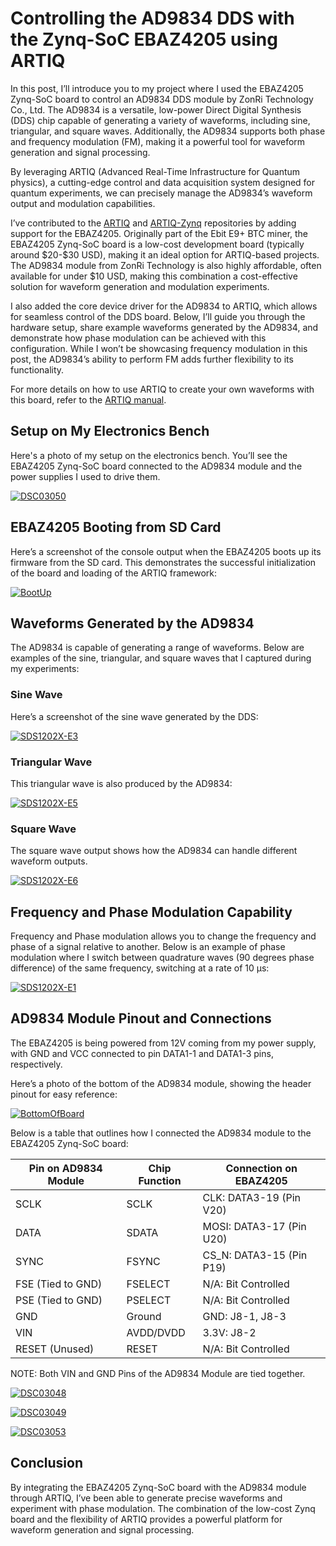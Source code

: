 # Controlling the AD9834 DDS with the Zynq-SoC EBAZ4205 using ARTIQ

In this post, I’ll introduce you to my project where I used the EBAZ4205 Zynq-SoC board to control an AD9834 DDS module by ZonRi Technology Co., Ltd. The AD9834 is a versatile, low-power Direct Digital Synthesis (DDS) chip capable of generating a variety of waveforms, including sine, triangular, and square waves. Additionally, the AD9834 supports both phase and frequency modulation (FM), making it a powerful tool for waveform generation and signal processing.

By leveraging ARTIQ (Advanced Real-Time Infrastructure for Quantum physics), a cutting-edge control and data acquisition system designed for quantum experiments, we can precisely manage the AD9834’s waveform output and modulation capabilities.

I’ve contributed to the [ARTIQ](https://github.com/m-labs/artiq) and [ARTIQ-Zynq](https://git.m-labs.hk/M-Labs/artiq-zynq) repositories by adding support for the EBAZ4205. Originally part of the Ebit E9+ BTC miner, the EBAZ4205 Zynq-SoC board is a low-cost development board (typically around \$20-\$30 USD), making it an ideal option for ARTIQ-based projects. The AD9834 module from ZonRi Technology is also highly affordable, often available for under $10 USD, making this combination a cost-effective solution for waveform generation and modulation experiments.

I also added the core device driver for the AD9834 to ARTIQ, which allows for seamless control of the DDS board. Below, I’ll guide you through the hardware setup, share example waveforms generated by the AD9834, and demonstrate how phase modulation can be achieved with this configuration. While I won’t be showcasing frequency modulation in this post, the AD9834’s ability to perform FM adds further flexibility to its functionality.

For more details on how to use ARTIQ to create your own waveforms with this board, refer to the [ARTIQ manual](https://m-labs.hk/artiq/manual-beta/).

## Setup on My Electronics Bench

Here's a photo of my setup on the electronics bench. You’ll see the EBAZ4205 Zynq-SoC board connected to the AD9834 module and the power supplies I used to drive them.

[![DSC03050](https://github.com/user-attachments/assets/731a3ca4-46eb-4a72-a98b-ae641e66b203)](https://github.com/user-attachments/assets/731a3ca4-46eb-4a72-a98b-ae641e66b203)

## EBAZ4205 Booting from SD Card

Here’s a screenshot of the console output when the EBAZ4205 boots up its firmware from the SD card. This demonstrates the successful initialization of the board and loading of the ARTIQ framework:

[![BootUp](https://github.com/user-attachments/assets/fa79df3e-303f-4b0e-babc-837fd266dabc)](https://github.com/user-attachments/assets/fa79df3e-303f-4b0e-babc-837fd266dabc)

## Waveforms Generated by the AD9834

The AD9834 is capable of generating a range of waveforms. Below are examples of the sine, triangular, and square waves that I captured during my experiments:

### Sine Wave

Here’s a screenshot of the sine wave generated by the DDS:

[![SDS1202X-E3](https://github.com/user-attachments/assets/26326387-156b-4368-b20c-cea7fa240559)](https://github.com/user-attachments/assets/26326387-156b-4368-b20c-cea7fa240559)

### Triangular Wave

This triangular wave is also produced by the AD9834:

[![SDS1202X-E5](https://github.com/user-attachments/assets/14d5e6e9-405f-4e00-810d-8764c432c7ca)](https://github.com/user-attachments/assets/14d5e6e9-405f-4e00-810d-8764c432c7ca)

### Square Wave

The square wave output shows how the AD9834 can handle different waveform outputs.

[![SDS1202X-E6](https://github.com/user-attachments/assets/227c06e5-7a0a-41b3-8f96-4f39e641268c)](https://github.com/user-attachments/assets/227c06e5-7a0a-41b3-8f96-4f39e641268c)

## Frequency and Phase Modulation Capability

Frequency and Phase modulation allows you to change the frequency and phase of a signal relative to another. Below is an example of phase modulation where I switch between quadrature waves (90 degrees phase difference) of the same frequency, switching at a rate of 10 µs:

[![SDS1202X-E1](https://github.com/user-attachments/assets/0f5f61bd-4b4f-4620-9fb1-222c1978b1f8)](https://github.com/user-attachments/assets/0f5f61bd-4b4f-4620-9fb1-222c1978b1f8)

## AD9834 Module Pinout and Connections

The EBAZ4205 is being powered from 12V coming from my power supply, with GND and VCC connected to pin DATA1-1 and DATA1-3 pins, respectively.

Here’s a photo of the bottom of the AD9834 module, showing the header pinout for easy reference:

[![BottomOfBoard](https://github.com/user-attachments/assets/c4724b66-1a81-43e4-95e1-4b1b6dbaf2ea)](https://github.com/user-attachments/assets/c4724b66-1a81-43e4-95e1-4b1b6dbaf2ea)

Below is a table that outlines how I connected the AD9834 module to the EBAZ4205 Zynq-SoC board:

| **Pin on AD9834 Module** | **Chip Function**   | **Connection on EBAZ4205**     |
|--------------------------|---------------------|--------------------------------|
| SCLK                     | SCLK                | CLK: DATA3-19 (Pin V20)        |
| DATA                     | SDATA               | MOSI: DATA3-17 (Pin U20)       |
| SYNC                     | FSYNC               | CS_N: DATA3-15 (Pin P19)       |
| FSE (Tied to GND)        | FSELECT             | N/A: Bit Controlled            |
| PSE (Tied to GND)        | PSELECT             | N/A: Bit Controlled            |
| GND                      | Ground              | GND: J8-1, J8-3                |
| VIN                      | AVDD/DVDD           | 3.3V: J8-2                     |
| RESET (Unused)           | RESET               | N/A: Bit Controlled            |

NOTE: Both VIN and GND Pins of the AD9834 Module are tied together.

[![DSC03048](https://github.com/user-attachments/assets/7a002b01-3c96-41d3-b9a4-e25563e07b14)](https://github.com/user-attachments/assets/7a002b01-3c96-41d3-b9a4-e25563e07b14)

[![DSC03049](https://github.com/user-attachments/assets/98e24dab-bcec-4c63-b437-835fa0fcd75c)](https://github.com/user-attachments/assets/98e24dab-bcec-4c63-b437-835fa0fcd75c)

[![DSC03053](https://github.com/user-attachments/assets/dfe61ac3-742d-4398-aecf-7c9b6ac7c437)](https://github.com/user-attachments/assets/dfe61ac3-742d-4398-aecf-7c9b6ac7c437)

## Conclusion

By integrating the EBAZ4205 Zynq-SoC board with the AD9834 module through ARTIQ, I’ve been able to generate precise waveforms and experiment with phase modulation. The combination of the low-cost Zynq board and the flexibility of ARTIQ provides a powerful platform for waveform generation and signal processing.

